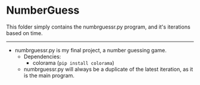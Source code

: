 # NumberGuess

This folder simply contains the numbrguessr.py program, and it's iterations based on time.

---

- numbrguessr.py is my final project, a number guessing game.
  - Dependencies:
    - colorama (`pip install colorama`)
  - numbrguessr.py will always be a duplicate of the latest iteration, as it is the main program.